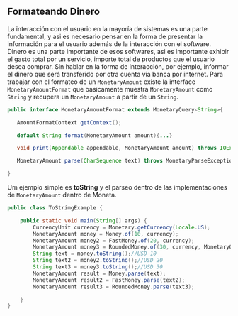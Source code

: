## Formateando Dinero



La interacción con el usuario en la mayoría de sistemas es una parte fundamental, y asi es necesario pensar en la forma de presentar la información para el usuario además de la interacción con el software. Dinero es una parte importante de esos softwares, asi es importante exhibir el gasto total por un servicio, importe total de productos que el usuario desea comprar. Sin hablar en la forma de interacción, por ejemplo, informar el dinero que será transferido por otra cuenta via banca por internet. Para trabajar con el formateo de un ```MonetaryAmount``` existe la interface ```MonetaryAmountFormat``` que básicamente muestra ```MonetaryAmount``` como ```String``` y recupera un ```MonetaryAmount``` a partir de un ```String```. 


```java
public interface MonetaryAmountFormat extends MonetaryQuery<String>{

   AmountFormatContext getContext();

   default String format(MonetaryAmount amount){...}

   void print(Appendable appendable, MonetaryAmount amount) throws IOException;

   MonetaryAmount parse(CharSequence text) throws MonetaryParseException;

}
```

Um ejemplo simple es **toString** y el parseo dentro de las implementaciones de ```MonetaryAmount``` dentro de Moneta.


```java
public class ToStrimgExample {

    public static void main(String[] args) {
        CurrencyUnit currency = Monetary.getCurrency(Locale.US);
        MonetaryAmount money = Money.of(10, currency);
        MonetaryAmount money2 = FastMoney.of(20, currency);
        MonetaryAmount money3 = RoundedMoney.of(30, currency, MonetaryOperators.rounding());
        String text = money.toString();//USD 10
        String text2 = money2.toString();//USD 20
        String text3 = money3.toString();//USD 30
        MonetaryAmount result = Money.parse(text);
        MonetaryAmount result2 = FastMoney.parse(text2);
        MonetaryAmount result3 = RoundedMoney.parse(text3);

    }
}
```
